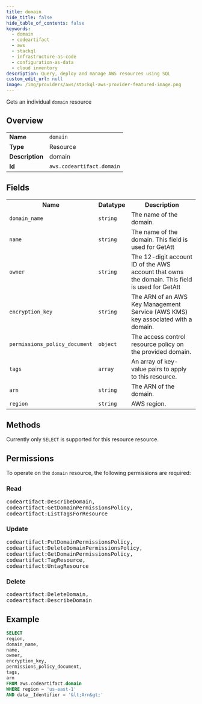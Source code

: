 ```yaml
---
title: domain
hide_title: false
hide_table_of_contents: false
keywords:
  - domain
  - codeartifact
  - aws
  - stackql
  - infrastructure-as-code
  - configuration-as-data
  - cloud inventory
description: Query, deploy and manage AWS resources using SQL
custom_edit_url: null
image: /img/providers/aws/stackql-aws-provider-featured-image.png
---
```

Gets an individual <code>domain</code> resource

## Overview
<table><tbody>
<tr><td><b>Name</b></td><td><code>domain</code></td></tr>
<tr><td><b>Type</b></td><td>Resource</td></tr>
<tr><td><b>Description</b></td><td>domain</td></tr>
<tr><td><b>Id</b></td><td><code>aws.codeartifact.domain</code></td></tr>
</tbody></table>

## Fields
<table><tbody>
<tr><th>Name</th><th>Datatype</th><th>Description</th></tr>
<tr><td><code>domain_name</code></td><td><code>string</code></td><td>The name of the domain.</td></tr>
<tr><td><code>name</code></td><td><code>string</code></td><td>The name of the domain. This field is used for GetAtt</td></tr>
<tr><td><code>owner</code></td><td><code>string</code></td><td>The 12-digit account ID of the AWS account that owns the domain. This field is used for GetAtt</td></tr>
<tr><td><code>encryption_key</code></td><td><code>string</code></td><td>The ARN of an AWS Key Management Service (AWS KMS) key associated with a domain.</td></tr>
<tr><td><code>permissions_policy_document</code></td><td><code>object</code></td><td>The access control resource policy on the provided domain.</td></tr>
<tr><td><code>tags</code></td><td><code>array</code></td><td>An array of key-value pairs to apply to this resource.</td></tr>
<tr><td><code>arn</code></td><td><code>string</code></td><td>The ARN of the domain.</td></tr>
<tr><td><code>region</code></td><td><code>string</code></td><td>AWS region.</td></tr>

</tbody></table>

## Methods
Currently only <code>SELECT</code> is supported for this resource resource.

## Permissions

To operate on the <code>domain</code> resource, the following permissions are required:

### Read
<pre>
codeartifact:DescribeDomain,
codeartifact:GetDomainPermissionsPolicy,
codeartifact:ListTagsForResource</pre>

### Update
<pre>
codeartifact:PutDomainPermissionsPolicy,
codeartifact:DeleteDomainPermissionsPolicy,
codeartifact:GetDomainPermissionsPolicy,
codeartifact:TagResource,
codeartifact:UntagResource</pre>

### Delete
<pre>
codeartifact:DeleteDomain,
codeartifact:DescribeDomain</pre>


## Example
```sql
SELECT
region,
domain_name,
name,
owner,
encryption_key,
permissions_policy_document,
tags,
arn
FROM aws.codeartifact.domain
WHERE region = 'us-east-1'
AND data__Identifier = '&lt;Arn&gt;'
```
